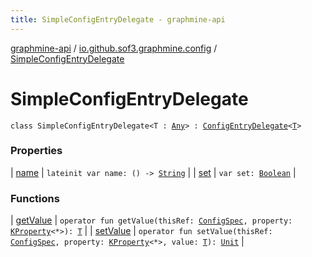 ```yaml
---
title: SimpleConfigEntryDelegate - graphmine-api
---
```


[graphmine-api](../../index.html) / [io.github.sof3.graphmine.config](../index.html) / [SimpleConfigEntryDelegate](./index.html)

# SimpleConfigEntryDelegate

`class SimpleConfigEntryDelegate<T : `[`Any`](https://kotlinlang.org/api/latest/jvm/stdlib/kotlin/-any/index.html)`> : `[`ConfigEntryDelegate`](../-config-entry-delegate/index.html)`<`[`T`](index.html#T)`>`

### Properties

| [name](name.html) | `lateinit var name: () -> `[`String`](https://kotlinlang.org/api/latest/jvm/stdlib/kotlin/-string/index.html) |
| [set](set.html) | `var set: `[`Boolean`](https://kotlinlang.org/api/latest/jvm/stdlib/kotlin/-boolean/index.html) |

### Functions

| [getValue](get-value.html) | `operator fun getValue(thisRef: `[`ConfigSpec`](../-config-spec/index.html)`, property: `[`KProperty`](https://kotlinlang.org/api/latest/jvm/stdlib/kotlin.reflect/-k-property/index.html)`<*>): `[`T`](index.html#T) |
| [setValue](set-value.html) | `operator fun setValue(thisRef: `[`ConfigSpec`](../-config-spec/index.html)`, property: `[`KProperty`](https://kotlinlang.org/api/latest/jvm/stdlib/kotlin.reflect/-k-property/index.html)`<*>, value: `[`T`](index.html#T)`): `[`Unit`](https://kotlinlang.org/api/latest/jvm/stdlib/kotlin/-unit/index.html) |

